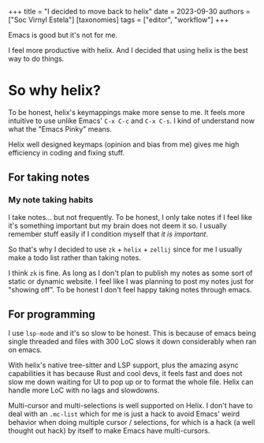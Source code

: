 +++
title = "I decided to move back to helix"
date = 2023-09-30
authors = ["Soc Virnyl Estela"]
[taxonomies]
tags = ["editor", "workflow"]
+++

Emacs is good but it's not for me.

<!-- more -->

I feel more productive with helix. And I decided that using helix is the
best way to do things.

# So why helix?

To be honest, helix's keymappings make more sense to me. It feels more
intuitive to use unlike Emacs' `C-x C-c` and `C-x C-s`. I kind of understand
now what the "Emacs Pinky" means.

Helix well designed keymaps (opinion and bias from me) gives me high efficiency
in coding and fixing stuff.

## For taking notes

### My note taking habits

I take notes... but not frequently. To be honest, I only take notes if I feel
like it's something important but my brain does not deem it so. I usually
remember stuff easily if I condition myself that _it is important_.

So that's why I decided to use `zk` + `helix` + `zellij` since for me I
usually make a todo list rather than taking notes.

I think `zk` is fine. As long as I don't plan to publish my notes as some sort
of static or dynamic website. I feel like I was planning to post my notes just
for "showing off". To be honest I don't feel happy taking notes through emacs.


## For programming 

I use `lsp-mode` and it's so slow to be honest. This is because of emacs
being single threaded and files with 300 LoC slows it down considerably when
ran on emacs.

With helix's native tree-sitter and LSP support, plus the amazing async
capabilities it has because Rust and cool devs, it feels fast and does not
slow me down waiting for UI to pop up or to format the whole file. Helix
can handle more LoC with no lags and slowdowns.

Multi-cursor and multi-selections is well supported on Helix. I don't have
to deal with an `.mc-list` which for me is just a hack to avoid Emacs'
weird behavior when doing multiple cursor / selections, for which is a hack
(a well thought out hack) by itself to make Emacs have multi-cursors.

